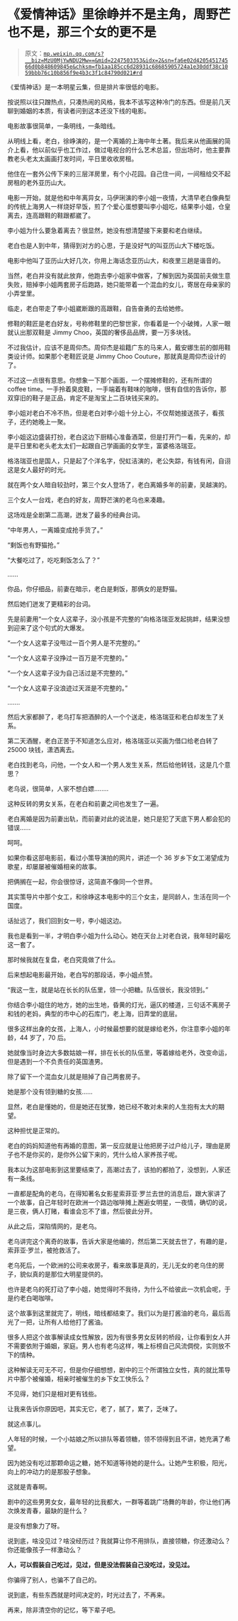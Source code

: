 # 《爱情神话》里徐峥并不是主角，周野芒也不是，那三个女的更不是

> 原文：[`mp.weixin.qq.com/s?__biz=MzU0MjYwNDU2Mw==&mid=2247503353&idx=2&sn=fa6e02d420545174566d0b848609845e&chksm=fb1aa185cc6d28931c68685905724a1e30ddf38c1059bbb76c10b856f9e4b3c3f1c84790d021#rd`](http://mp.weixin.qq.com/s?__biz=MzU0MjYwNDU2Mw==&mid=2247503353&idx=2&sn=fa6e02d420545174566d0b848609845e&chksm=fb1aa185cc6d28931c68685905724a1e30ddf38c1059bbb76c10b856f9e4b3c3f1c84790d021#rd)

《爱情神话》是一本明星云集，但是排片率很低的电影。

按说照以往只蹭热点，只凑热闹的风格，我本不该写这种冷门的东西。但是前几天聊到婚姻的本质，有读者问到这本还没下线的电影。

电影故事很简单，一条明线，一条暗线。

从明线上看，老白，徐峥演的，是一个离婚的上海中年土著。我后来从他画展的简介上看，他以前似乎也工作过，做过电视台的什么艺术总监，但出场时，他主要靠教老头老太太画画打发时间，平日里收收房租。

他住在一套外公传下来的三层洋房里，有个小花园。自己住一间，一间租给交不起房租的老外亚历山大。

电影一开始，就是他和中年离异女，马伊琍演的李小姐一夜情，大清早老白像典型的传统上海男人一样烧好早饭，煎了个爱心蛋想要叫李小姐吃，结果李小姐，仓皇离去，连高跟鞋的鞋跟都崴了。

李小姐为什么要急着离去？很显然，她没有想清楚接下来要和老白继续。

老白也是人到中年，猜得到对方的心思，于是没好气的叫亚历山大下楼吃饭。

电影中他叫了亚历山大好几次，你用上海话念亚历山大，和夜里三趟是谐音的。

当然，老白并没有就此放弃，他跑去李小姐家中做客，了解到因为英国前夫做生意失败，赔掉李小姐两套房子后跑路，她只能带着一个混血的女儿，寄居在母亲家的小弄堂里。

临走，老白带走了李小姐崴断跟的高跟鞋，自告奋勇的去给她修。

修鞋的鞋匠是老白好友，号称修鞋里的巴黎世家，你看着是一个小破摊，人家一眼就认出那双鞋是 Jimmy Choo，英国的奢侈品品牌，要一万多块钱。

不过我估计，应该不是周仰杰。周仰杰是祖籍广东的马来人，戴安娜生前的御用鞋类设计师。如果那个老鞋匠说是 Jimmy Choo Couture，那就真是周仰杰设计的了。

不过这一点很有意思。你想象一下那个画面，一个摆摊修鞋的，还有所谓的 coffee time。一手拎着臭皮鞋，一手端着有鞋味的咖啡，很有自信的告诉你，那双穿旧的鞋子是正品，肯定不是淘宝上二百块钱买来的。 

李小姐对老白不冷不热，但是老白对李小姐十分上心，不仅帮她接送孩子，看孩子，还约她晚上一聚。

李小姐这边盛装打扮，老白这边下厨精心准备酒菜，但是打开门一看，先来的，却是平日里和老头老太太们一起跟自己学画画的女学生，富婆格洛瑞亚。

格洛瑞亚也是国人，只是起了个洋名字，倪虹洁演的，老公失踪，有钱有闲，自诩这是女人最好的时光。

就在两个女人暗自较劲时，第三个女人登场了，老白离婚多年的前妻，吴越演的。

三个女人一台戏，老白的好友，周野芒演的老乌也来凑趣。

这场戏是全剧第二高潮，迸发了最多的经典台词。

“中年男人，一离婚变成抢手货了。”

“剩饭也有野猫抢。”

“大餐吃过了，吃吃剩饭怎么了？”

......

你品，你仔细品，前妻在暗示，老白是剩饭，那俩女的是野猫。

然后她们迸发了更精彩的台词。

先是前妻用“一个女人这辈子，没小孩是不完整的”向格洛瑞亚发起挑衅，结果没想到迎来了这个句式的大爆发。

“一个女人这辈子没甩过一百个男人是不完整的。”

“一个女人这辈子没挣过一百万是不完整的。”

“一个女人这辈子没为自己活过是不完整的。”

“一个女人这辈子没浪迹过天涯是不完整的。”

.......

然后大家都醉了，老乌打车把酒醉的人一个个送走，格洛瑞亚和老白却发生了关系。

第二天酒醒，老白正苦于不知道怎么应对，格洛瑞亚以买画为借口给老白转了 25000 块钱，潇洒离去。

老白找到老乌，问他，一个女人和一个男人发生关系，然后给他转钱，这是几个意思？

老乌说，很简单，人家不想白嫖........

这种反转的男女关系，在老白和前妻之间也发生了一遍。

老白离婚是因为前妻出轨，而前妻对此的说法是，她只是犯了天底下男人都会犯的错误......

呵呵。

如果你看这部电影前，看过小策导演拍的网片，讲述一个 36 岁乡下女工渴望成为歌星，却屡屡被催婚相亲的故事。

把俩搁在一起，你会很惊讶，这简直不像同一个世界。

其实策导片中那个女工，和徐峥这本电影中的三个女主，是同龄人，生活在同一个国度。

话扯远了，我们回到女一号，李小姐这边。

我也是看到一半，才明白李小姐为什么动心。她在天台上对老白说，我年轻时最吃这一套了。

那时候我就在复盘，老白究竟做了什么。

后来想起电影最开始，老白写的那段话，李小姐点赞。

“我这一生，就是站在长长的队伍里，领一小把糖。队伍很长，我没领到。”

你结合李小姐住的地方，她的出生地，昏黄的灯光，逼仄的楼道，三句话不离房子和钱的老妈，典型的市中心的石库门，老上海，旧弄堂的底层。

很多这样出身的女孩，上海人，小时候最想要的就是嫁给老外，你注意李小姐的年龄，44 岁了，70 后。

她就像当时身边大多数姑娘一样，排在长长的队伍里，等着嫁给老外，改变命运，但是遇到一个不负责任的英国渣男。

除了留下一个混血女儿就是赔掉了自己两套房子。

她是那个没有领到糖的女孩......

显然，老白是懂她的，但是她还在犹豫，她已经不敢对未来的人生抱有太大的期望。

这种担忧是正常的。

老白的妈妈知道他有再婚的意图，第一反应就是让他把房子过户给儿子，理由是房子也不是你买的，是你外公留下来的，凭什么给人家养孩子呢。

我本以为这部电影到这里要结束了，高潮过去了，该拍的都拍了，没想到，人家还有一条线。

一直都是配角的老乌，在得知著名女影星索菲亚·罗兰去世的消息后，跟大家讲了一个故事，自己年轻时在欧洲一个路边咖啡摊上邂逅女明星，一夜情，确切的说，是三夜，俩人打赌，看谁会忘不了谁，然后彼此分开。

从此之后，深陷情网的，是老乌。

老乌讲完这个离奇的故事，告诉大家是他编的，然后第二天就去世了，有趣的是，索菲亚·罗兰，被抢救活了。

老乌死后，一个欧洲的公司来收房子，看来故事是真的，无儿无女的老乌住的房子，貌似真的是那位大明星提供的。

也许是老乌的死打动了李小姐，她觉得时不我待，为什么不给彼此一次机会呢，于是约老白喝咖啡。

这个故事到这里就完了，明线，暗线都结束了。我们以为是打酱油的老乌，最后高光了一把，让所有人给他打了酱油。

很多人把这个故事解读成女性解放，因为有很多男女反转的桥段，让你看到女人并不需要依附于婚姻，家庭。男人也有老乌这样，嘴上标榜自己风流倜傥，实则放不下的情种。

这种解读无可无不可，但是你仔细想想，剧中的三个所谓独立女性，真的就比策导片中那个被催婚，相亲时被催生的乡下女工快乐么？

不见得，她们只是相对更有钱些。

让我来告诉你原因吧，其实无它，老了，腻了，累了，乏味了。

就这点事儿。

人年轻的时候，一个小姑娘之所以排队等着领糖，领不领得到且不讲，她充满了希望。

因为她没有吃过那颗命运之糖，她不知道等待她的是什么。让她产生积极，阳光，向上的冲动力的是那股子想象。

这就是青春啊。

剧中的这些男男女女，最年轻的比我都大，一群等着跳广场舞的年龄，你让他们再次焕发青春，最缺的是什么？

是没有想象力了呀。

说到底，啥没见过？啥没经历过？我就算让你不用排队，直接领糖，你还激动么？你还能像孩子一样激动么？

**人，可以假装自己吃过，见过，但是没法假装自己没吃过，没见过。** 

你骗得了别人，也骗不了自己的。

说到底，有些东西就是时间决定的，时光过去了，不再来。

再来，除非清空你的记忆，等下辈子吧。